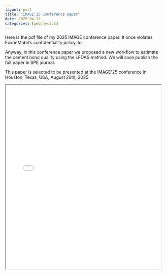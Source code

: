 ```yaml
---
layout: post
title: "IMAGE'25 Conference paper"
date: 2025-04-12
categories: [geophysics]
---
```


Here is the pdf file of my 2025 IMAGE conference paper. It once violates ExxonMobil's confidentiality policy, lol.

Anyway, in this conference paper we proposed a new workflow to estimate the cement bond quality using the LFDAS method. We will 
soon publish the full paper in SPE journal.

This paper is selected to be presented at the IMAGE'25 conference in Houston, Texas, USA, August 26th, 2025.

<iframe src="{{ 'public/files/2025_Jin_LFDASCement_V4.pdf' | relative_url }}" width="100%" height="600px">
  This browser does not support PDFs. Please download the file instead.
</iframe>